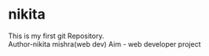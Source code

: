 # nikita
This is my first git Repository.
<br>
Author-nikita mishra(web dev)
Aim - web developer
project 



